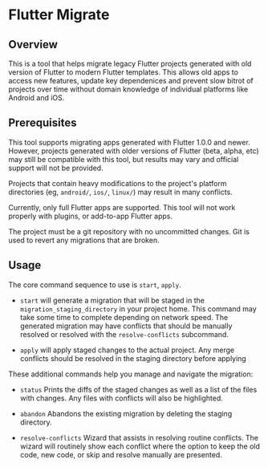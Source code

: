 # Flutter Migrate

## Overview

This is a tool that helps migrate legacy Flutter projects generated with old version of
Flutter to modern Flutter templates. This allows old apps to access new features, update
key dependenices and prevent slow bitrot of projects over time without domain knowledge
of individual platforms like Android and iOS.

## Prerequisites

This tool supports migrating apps generated with Flutter 1.0.0 and newer. However, projects
generated with older versions of Flutter (beta, alpha, etc) may still be compatible with
this tool, but results may vary and official support will not be provided.

Projects that contain heavy modifications to the project's platform directories (eg,
`android/`, `ios/`, `linux/`) may result in many conflicts.

Currently, only full Flutter apps are supported. This tool will not work properly with
plugins, or add-to-app Flutter apps.

The project must be a git repository with no uncommitted changes. Git is used to revert
any migrations that are broken.

## Usage

The core command sequence to use is `start`, `apply`.

* `start` will generate a migration that will be staged in the `migration_staging_directory`
  in your project home. This command may take some time to complete depending on network speed.
  The generated migration may have conflicts that should be manually resolved or resolved with
  the `resolve-conflicts` subcommand.

* `apply` will apply staged changes to the actual project. Any merge conflicts should be resolved
  in the staging directory before applying

These additional commands help you manage and navigate the migration:

* `status` Prints the diffs of the staged changes as well as a list of the files with changes.
  Any files with conflicts will also be highlighted.

* `abandon` Abandons the existing migration by deleting the staging directory.

* `resolve-conflicts` Wizard that assists in resolving routine conflicts. The wizard will
  routinely show each conflict where the option to keep the old code, new code, or skip and
  resolve manually are presented.
